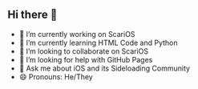 ## Hi there 👋
- 🔭 I’m currently working on ScariOS
- 🌱 I’m currently learning HTML Code and Python
- 👯 I’m looking to collaborate on ScariOS
- 🤔 I’m looking for help with GitHub Pages
- 💬 Ask me about iOS and its Sideloading Community
- 😄 Pronouns: He/They

<!--
**LJJB29/LJJB29** is a ✨ _special_ ✨ repository because its `README.md` (this file) appears on your GitHub profile.

Here are some ideas to get you started:

- 🔭 I’m currently working on ...
- 🌱 I’m currently learning ...
- 👯 I’m looking to collaborate on ...
- 🤔 I’m looking for help with ...
- 💬 Ask me about ...
- 📫 How to reach me: ...
- 😄 Pronouns: ...
- ⚡ Fun fact: ...
-->
